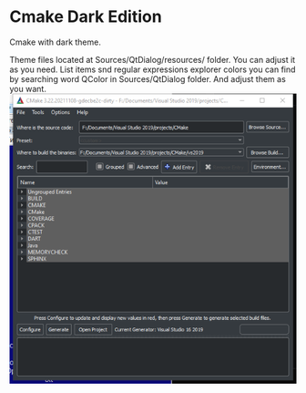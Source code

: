 # Cmake Dark Edition

Cmake with dark theme.

Theme files located at Sources/QtDialog/resources/ folder.
You can adjust it as you need.
List items snd regular expressions explorer colors you can find by searching word QColor in Sources/QtDialog folder. 
And adjust them as you want.
![image alt text](Screenshot.png)
